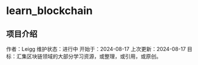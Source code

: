 # learn_blockchain

## 项目介绍
作者：Leigg
维护状态：进行中
开始于：2024-08-17
上次更新：2024-08-17
目标：汇集区块链领域的大部分学习资源，或整理，或引用，或原创。
